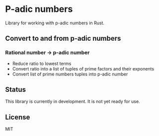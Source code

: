 # P-adic numbers

Library for working with p-adic numbers in Rust.

## Convert to and from p-adic numbers

### Rational number -> p-adic number

- Reduce ratio to lowest terms
- Convert ratio into a list of tuples of prime factors and their exponents
- Convert list of prime numbers tuples into p-adic number

## Status

This library is currently in development. It is not yet ready for use.

## License

MIT
